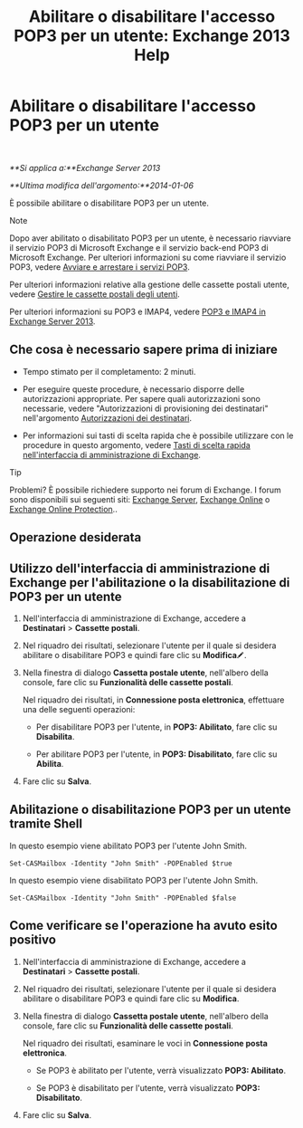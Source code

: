 ﻿---
title: "Abilitare o disabilitare l'accesso POP3 per un utente: Exchange 2013 Help"
TOCTitle: Abilitare o disabilitare l'accesso POP3 per un utente
ms:assetid: 57e12f07-3b14-45bd-9a82-e6032d14214f
ms:mtpsurl: https://technet.microsoft.com/it-it/library/Bb691018(v=EXCHG.150)
ms:contentKeyID: 50480657
ms.date: 05/22/2018
mtps_version: v=EXCHG.150
ms.translationtype: MT
---

# Abilitare o disabilitare l'accesso POP3 per un utente

 

_**Si applica a:**Exchange Server 2013_

_**Ultima modifica dell'argomento:**2014-01-06_

È possibile abilitare o disabilitare POP3 per un utente.


> [!NOTE]
> Dopo aver abilitato o disabilitato POP3 per un utente, è necessario riavviare il servizio POP3 di Microsoft Exchange e il servizio back-end POP3 di Microsoft Exchange. Per ulteriori informazioni su come riavviare il servizio POP3, vedere <A href="start-and-stop-the-pop3-services-exchange-2013-help.md">Avviare e arrestare i servizi POP3</A>.



Per ulteriori informazioni relative alla gestione delle cassette postali utente, vedere [Gestire le cassette postali degli utenti](manage-user-mailboxes-exchange-2013-help.md).

Per ulteriori informazioni su POP3 e IMAP4, vedere [POP3 e IMAP4 in Exchange Server 2013](pop3-and-imap4-in-exchange-server-2013-exchange-2013-help.md).

## Che cosa è necessario sapere prima di iniziare

  - Tempo stimato per il completamento: 2 minuti.

  - Per eseguire queste procedure, è necessario disporre delle autorizzazioni appropriate. Per sapere quali autorizzazioni sono necessarie, vedere "Autorizzazioni di provisioning dei destinatari" nell'argomento [Autorizzazioni dei destinatari](recipients-permissions-exchange-2013-help.md).

  - Per informazioni sui tasti di scelta rapida che è possibile utilizzare con le procedure in questo argomento, vedere [Tasti di scelta rapida nell'interfaccia di amministrazione di Exchange](keyboard-shortcuts-in-the-exchange-admin-center-exchange-online-protection-help.md).


> [!TIP]
> Problemi? È possibile richiedere supporto nei forum di Exchange. I forum sono disponibili sui seguenti siti: <A href="https://go.microsoft.com/fwlink/p/?linkid=60612">Exchange Server</A>, <A href="https://go.microsoft.com/fwlink/p/?linkid=267542">Exchange Online</A> o <A href="https://go.microsoft.com/fwlink/p/?linkid=285351">Exchange Online Protection</A>..



## Operazione desiderata

## Utilizzo dell'interfaccia di amministrazione di Exchange per l'abilitazione o la disabilitazione di POP3 per un utente

1.  Nell'interfaccia di amministrazione di Exchange, accedere a **Destinatari** \> **Cassette postali**.

2.  Nel riquadro dei risultati, selezionare l'utente per il quale si desidera abilitare o disabilitare POP3 e quindi fare clic su **Modifica**![Icona Modifica](images/JJ218640.6f53ccb2-1f13-4c02-bea0-30690e6ea71d(EXCHG.150).gif "Icona Modifica").

3.  Nella finestra di dialogo **Cassetta postale utente**, nell'albero della console, fare clic su **Funzionalità delle cassette postali**.
    
    Nel riquadro dei risultati, in **Connessione posta elettronica**, effettuare una delle seguenti operazioni:
    
      - Per disabilitare POP3 per l'utente, in **POP3: Abilitato**, fare clic su **Disabilita**.
    
      - Per abilitare POP3 per l'utente, in **POP3: Disabilitato**, fare clic su **Abilita**.

4.  Fare clic su **Salva**.

## Abilitazione o disabilitazione POP3 per un utente tramite Shell

In questo esempio viene abilitato POP3 per l'utente John Smith.

    Set-CASMailbox -Identity "John Smith" -POPEnabled $true

In questo esempio viene disabilitato POP3 per l'utente John Smith.

    Set-CASMailbox -Identity "John Smith" -POPEnabled $false

## Come verificare se l'operazione ha avuto esito positivo

1.  Nell'interfaccia di amministrazione di Exchange, accedere a **Destinatari** \> **Cassette postali**.

2.  Nel riquadro dei risultati, selezionare l'utente per il quale si desidera abilitare o disabilitare POP3 e quindi fare clic su **Modifica**.

3.  Nella finestra di dialogo **Cassetta postale utente**, nell'albero della console, fare clic su **Funzionalità delle cassette postali**.
    
    Nel riquadro dei risultati, esaminare le voci in **Connessione posta elettronica**.
    
      - Se POP3 è abilitato per l'utente, verrà visualizzato **POP3: Abilitato**.
    
      - Se POP3 è disabilitato per l'utente, verrà visualizzato **POP3: Disabilitato**.

4.  Fare clic su **Salva**.

